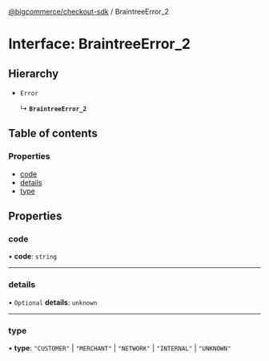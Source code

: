 [@bigcommerce/checkout-sdk](../README.md) / BraintreeError_2

# Interface: BraintreeError\_2

## Hierarchy

- `Error`

  ↳ **`BraintreeError_2`**

## Table of contents

### Properties

- [code](BraintreeError_2.md#code)
- [details](BraintreeError_2.md#details)
- [type](BraintreeError_2.md#type)

## Properties

### code

• **code**: `string`

___

### details

• `Optional` **details**: `unknown`

___

### type

• **type**: ``"CUSTOMER"`` \| ``"MERCHANT"`` \| ``"NETWORK"`` \| ``"INTERNAL"`` \| ``"UNKNOWN"``
